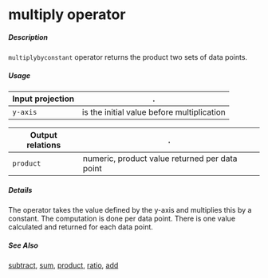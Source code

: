 # multiply operator

##### Description

`multiplybyconstant` operator returns the product two sets of data points.

##### Usage

Input projection|.
---|---
`y-axis`           | is the initial value before multiplication

Output relations|.
---|---
`product`          | numeric, product value returned per data point

##### Details

The operator takes the value defined by the y-axis and multiplies this by a constant. The computation is done per data point. There is one value calculated and returned for each data point.

##### See Also

[subtract](https://github.com/tercen/subtract_operator), [sum](https://github.com/tercen/sum_operator), [product](https://github.com/tercen/product_operator), [ratio](https://github.com/tercen/ratio_operator), [add](https://github.com/tercen/ratio_operator)